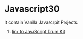 # Javascript30
It contain Vanilla Javascrpit Projects.
1. [link to JavaScript Drum Kit](https://vjsdrumkit.netlify.app)
